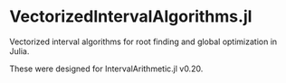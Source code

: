 # VectorizedIntervalAlgorithms.jl

Vectorized interval algorithms for root finding and global optimization in Julia.

These were designed for IntervalArithmetic.jl v0.20.

